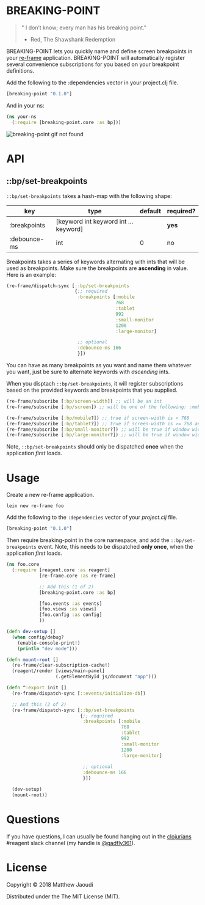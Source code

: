# BREAKING-POINT

> " I don’t know; every man has his breaking point."
> - Red, The Shawshank Redemption

BREAKING-POINT lets you quickly name and define screen breakpoints in
your [re-frame](https://github.com/Day8/re-frame)
application. BREAKING-POINT will automatically register several
convenience subscriptions for you based on your breakpoint
definitions.

Add the following to the :dependencies vector in your project.clj file.

```clojure
[breaking-point "0.1.0"]
```

And in your ns:
```clojure
(ns your-ns
  (:require [breaking-point.core :as bp]))
```

![breaking-point gif not found](breaking-point.gif)

# API

## ::bp/set-breakpoints

`::bp/set-breakpoints` takes a hash-map with the following shape:

| key                       | type                                  | default   | required? |
|---------------------------|---------------------------------------|-----------|-----------|
| :breakpoints              | [keyword int keyword int ... keyword] |           | **yes**   |
| :debounce-ms              | int                                   | 0         | no        |

Breakpoints takes a series of keywords alternating with ints that will
be used as breakpoints. Make sure the breakpoints are **ascending** in
value.  Here is an example:

```clojure
(re-frame/dispatch-sync [::bp/set-breakpoints
                         {;; required
                          :breakpoints [:mobile
                                        768
                                        :tablet
                                        992
                                        :small-monitor
                                        1200
                                        :large-monitor]

                          ;; optional
                          :debounce-ms 166
                          }])
```

You can have as many breakpoints as you want and name them
whatever you want, just be sure to alternate keywords with *ascending* ints.

When you disptach `::bp/set-breakpoints`, it will register
subscriptions based on the provided keywords and breakpoints that you
supplied.

```clojure
(re-frame/subscribe [:bp/screen-width]) ;; will be an int
(re-frame/subscribe [:bp/screen]) ;; will be one of the following: :mobile, :tablet, :small-monitor, :large-monitor

(re-frame/subscribe [:bp/mobile?]) ;; true if screen-width is < 768
(re-frame/subscribe [:bp/tablet?]) ;; true if screen-width is >= 768 and < 992
(re-frame/subscribe [:bp/small-monitor?]) ;; will be true if window width is >= 992 and < 1200
(re-frame/subscribe [:bp/large-monitor?]) ;; will be true if window width is >= 1200
```

Note, `::bp/set-breakpoints` should only be dispatched **once** when
the application *first* loads.


# Usage

Create a new re-frame application.

```
lein new re-frame foo
```

Add the following to the `:dependencies` vector of your *project.clj*
file.

```clojure
[breaking-point "0.1.0"]
```

Then require breaking-point in the core namespace, and add the
`::bp/set-breakpoints` event. Note, this needs to be dispatched **only
once**, when the application *first* loads.

```clojure
(ns foo.core
  (:require [reagent.core :as reagent]
            [re-frame.core :as re-frame]

            ;; Add this (1 of 2)
            [breaking-point.core :as bp]

            [foo.events :as events]
            [foo.views :as views]
            [foo.config :as config]
            ))

(defn dev-setup []
  (when config/debug?
    (enable-console-print!)
    (println "dev mode")))

(defn mount-root []
  (re-frame/clear-subscription-cache!)
  (reagent/render [views/main-panel]
                  (.getElementById js/document "app")))

(defn ^:export init []
  (re-frame/dispatch-sync [::events/initialize-db])

  ;; And this (2 of 2)
  (re-frame/dispatch-sync [::bp/set-breakpoints
                           {;; required
                            :breakpoints [:mobile
                                          768
                                          :tablet
                                          992
                                          :small-monitor
                                          1200
                                          :large-monitor]
  
                            ;; optional
                            :debounce-ms 166
                            }])

  (dev-setup)
  (mount-root))
```

# Questions

If you have questions, I can usually be found hanging out in
the [clojurians](http://clojurians.net/) #reagent slack channel (my
handle is [@gadfly361](https://twitter.com/gadfly361)).

# License

Copyright © 2018 Matthew Jaoudi

Distributed under the The MIT License (MIT).
